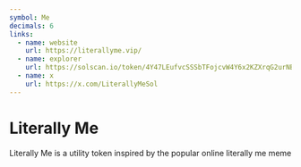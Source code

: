 ```yaml
---
symbol: Me
decimals: 6
links:
  - name: website
    url: https://literallyme.vip/
  - name: explorer
    url: https://solscan.io/token/4Y47LEufvcSSSbTFojcvW4Y6x2KZXrqG2urNBSvHpump
  - name: x
    url: https://x.com/LiterallyMeSol
---
```


# Literally Me

Literally Me is a utility token inspired by the popular online literally me meme
